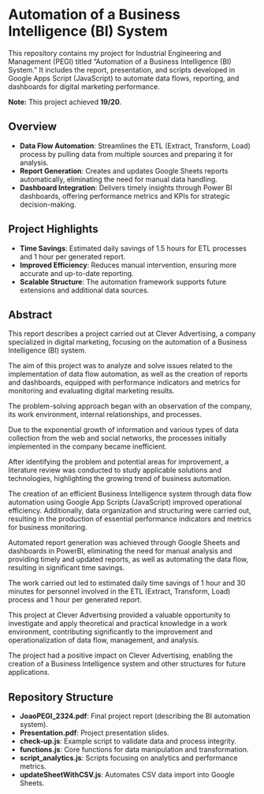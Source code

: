# Automation of a Business Intelligence (BI) System

This repository contains my project for Industrial Engineering and Management (PEGI) titled “Automation of a Business Intelligence (BI) System.” It includes the report, presentation, and scripts developed in Google Apps Script (JavaScript) to automate data flows, reporting, and dashboards for digital marketing performance.

**Note:** This project achieved **19/20**.

## Overview
- **Data Flow Automation**: Streamlines the ETL (Extract, Transform, Load) process by pulling data from multiple sources and preparing it for analysis.
- **Report Generation**: Creates and updates Google Sheets reports automatically, eliminating the need for manual data handling.
- **Dashboard Integration**: Delivers timely insights through Power BI dashboards, offering performance metrics and KPIs for strategic decision-making.

## Project Highlights
- **Time Savings**: Estimated daily savings of 1.5 hours for ETL processes and 1 hour per generated report.
- **Improved Efficiency**: Reduces manual intervention, ensuring more accurate and up-to-date reporting.
- **Scalable Structure**: The automation framework supports future extensions and additional data sources.

## Abstract

This report describes a project carried out at Clever Advertising, a company specialized in digital marketing, focusing on the automation of a Business Intelligence (BI) system.

The aim of this project was to analyze and solve issues related to the implementation of data flow automation, as well as the creation of reports and dashboards, equipped with performance indicators and metrics for monitoring and evaluating digital marketing results.

The problem-solving approach began with an observation of the company, its work environment, internal relationships, and processes.

Due to the exponential growth of information and various types of data collection from the web and social networks, the processes initially implemented in the company became inefficient.

After identifying the problem and potential areas for improvement, a literature review was conducted to study applicable solutions and technologies, highlighting the growing trend of business automation.

The creation of an efficient Business Intelligence system through data flow automation using Google App Scripts (JavaScript) improved operational efficiency. Additionally, data organization and structuring were carried out, resulting in the production of essential performance indicators and metrics for business monitoring.

Automated report generation was achieved through Google Sheets and dashboards in PowerBI, eliminating the need for manual analysis and providing timely and updated reports, as well as automating the data flow, resulting in significant time savings.

The work carried out led to estimated daily time savings of 1 hour and 30 minutes for personnel involved in the ETL (Extract, Transform, Load) process and 1 hour per generated report.

This project at Clever Advertising provided a valuable opportunity to investigate and apply theoretical and practical knowledge in a work environment, contributing significantly to the improvement and operationalization of data flow, management, and analysis.

The project had a positive impact on Clever Advertising, enabling the creation of a Business Intelligence system and other structures for future applications.

## Repository Structure
- **JoaoPEGI_2324.pdf**: Final project report (describing the BI automation system).  
- **Presentation.pdf**: Project presentation slides.  
- **check-up.js**: Example script to validate data and process integrity.  
- **functions.js**: Core functions for data manipulation and transformation.  
- **script_analytics.js**: Scripts focusing on analytics and performance metrics.  
- **updateSheetWithCSV.js**: Automates CSV data import into Google Sheets. 
